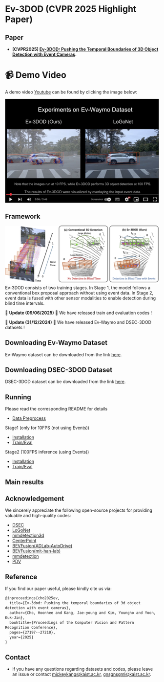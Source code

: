 # Ev-3DOD (CVPR 2025 Highlight Paper)

## Paper
- **[CVPR2025] [Ev-3DOD: Pushing the Temporal Boundaries of 3D Object Detection with Event Cameras](https://openaccess.thecvf.com/content/CVPR2025/papers/Cho_Ev-3DOD_Pushing_the_Temporal_Boundaries_of_3D_Object_Detection_with_CVPR_2025_paper.pdf).**

# :video_camera: Demo Video
A demo video [Youtube](https://youtu.be/JLzVk2TX5FA) can be found by clicking the image below: 
<p align="center">
  <a href="https://youtu.be/JLzVk2TX5FA">
    <img src="figs/youtube_capture.png" alt="DemoVideo" width="800"/>
  </a>
</p> 

## Framework
![image](./figs/teaser.png)
Ev-3DOD consists of two training stages. In Stage 1, the model follows a conventional box proposal approach without using event data. In Stage 2, event data is fused with other sensor modalities to enable detection during blind time intervals.

:star2: **Update (09/06/2025)** :star2: We have released train and evaluation codes !

:star2: **Update (31/12/2024)** :star2: We have released Ev-Waymo and DSEC-3DOD datasets !


## Downloading Ev-Waymo Dataset
Ev-Waymo dataset can be downloaded from the link [here](https://drive.google.com/drive/folders/1Q-7VjcGx_GTrWrgTXmpoEd02qms81QyK?usp=drive_link).

## Downloading DSEC-3DOD Dataset
DSEC-3DOD dataset can be downloaded from the link [here](https://drive.google.com/drive/folders/1A6XhFxDlqcIgTi28G01fhXBQceaK5vjV?usp=drive_link).



## Running
Please read the corresponding README for details
  - [Data Preprocess](docs/DATA_PREPROCESS.md)

  Stage1 (only for 10FPS (not using Events))
  - [Installation](Stage1/docs/INSTALL.md)
  - [Train/Eval](Stage1/docs/STARTED.md)

  Stage2 (100FPS inference (using Events))
  - [Installation](Stage2/docs/INSTALL.md)
  - [Train/Eval](Stage2/docs/STARTED.md)


## Main results



## Acknowledgement
We sincerely appreciate the following open-source projects for providing valuable and high-quality codes: 
- [DSEC](https://github.com/uzh-rpg/DSEC)
- [LoGoNet](https://github.com/PJLab-ADG/LoGoNet)
- [mmdetection3d](https://github.com/open-mmlab/mmdetection3d)
- [CenterPoint](https://github.com/tianweiy/CenterPoint)
- [BEVFusion(ADLab-AutoDrive)](https://github.com/ADLab-AutoDrive/BEVFusion)
- [BEVFusion(mit-han-lab)](https://github.com/mit-han-lab/bevfusion)
- [mmdetection](https://github.com/open-mmlab/mmdetection)
- [PDV](https://github.com/TRAILab/PDV)

## Reference
If you find our paper useful, please kindly cite us via:
```
@inproceedings{cho2025ev,
  title={Ev-3dod: Pushing the temporal boundaries of 3d object detection with event cameras},
  author={Cho, Hoonhee and Kang, Jae-young and Kim, Youngho and Yoon, Kuk-Jin},
  booktitle={Proceedings of the Computer Vision and Pattern Recognition Conference},
  pages={27197--27210},
  year={2025}
}
```
## Contact
- If you have any questions regarding datasets and codes, please leave an issue or contact mickeykang@kaist.ac.kr, gnsgnsgml@kaist.ac.kr.

